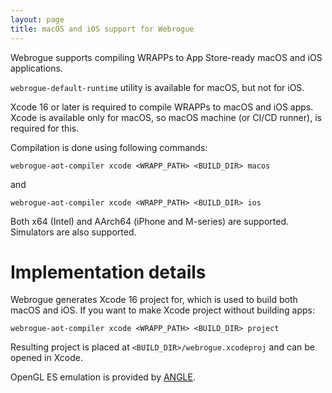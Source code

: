 ```yaml
---
layout: page
title: macOS and iOS support for Webrogue
---
```



Webrogue supports compiling WRAPPs to App Store-ready macOS and iOS applications.

`webrogue-default-runtime` utility is available for macOS, but not for iOS.

Xcode 16 or later is required to compile WRAPPs to macOS and iOS apps. 
Xcode is available only for macOS, so macOS machine (or CI/CD runner), is required for this.

Compilation is done using following commands:

```webrogue-aot-compiler xcode <WRAPP_PATH> <BUILD_DIR> macos```

and

```webrogue-aot-compiler xcode <WRAPP_PATH> <BUILD_DIR> ios```

Both x64 (Intel) and AArch64 (iPhone and M-series) are supported.
Simulators are also supported.

# Implementation details

Webrogue generates Xcode 16 project for, which is used to build both macOS and iOS.
If you want to make Xcode project without building apps:

```webrogue-aot-compiler xcode <WRAPP_PATH> <BUILD_DIR> project``` 

Resulting project is placed at `<BUILD_DIR>/webrogue.xcodeproj` and can be opened in Xcode.

OpenGL ES emulation is provided by [ANGLE](https://chromium.googlesource.com/angle/angle).
